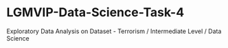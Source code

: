 # LGMVIP-Data-Science-Task-4
Exploratory Data Analysis on Dataset - Terrorism / Intermediate Level / Data Science
